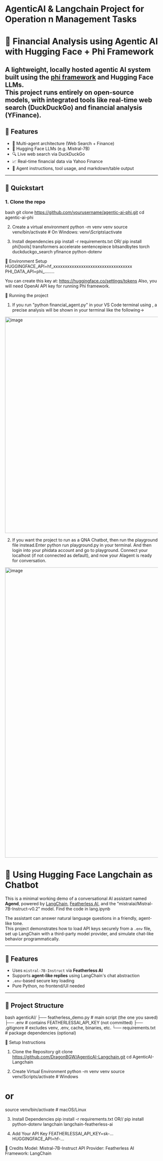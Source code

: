 # AgenticAI & Langchain Project for Operation n Management Tasks 

# 🧠 Financial Analysis using Agentic AI with Hugging Face + Phi Framework

A lightweight, locally hosted agentic AI system built using the [phi framework](https://github.com/blackhc/phi) and Hugging Face LLMs.  
This project runs **entirely on open-source models**, with integrated tools like real-time web search (DuckDuckGo) and financial analysis (YFinance).
---
## 🔧 Features

- 🤖 Multi-agent architecture (Web Search + Finance)
- 🧠 Hugging Face LLMs (e.g. Mistral-7B)
- 🔍 Live web search via DuckDuckGo
- 📈 Real-time financial data via Yahoo Finance
- 🧾 Agent instructions, tool usage, and markdown/table output

---

## 🚀 Quickstart

### 1. Clone the repo

bash
git clone https://github.com/yourusername/agentic-ai-phi.git
cd agentic-ai-phi

2. Create a virtual environment
python -m venv venv
source venv/bin/activate    # On Windows: venv\Scripts\activate

3. Install dependencies
pip install -r requirements.txt
OR/ pip install phi[tools] transformers accelerate sentencepiece bitsandbytes torch duckduckgo_search yfinance python-dotenv

🔐 Environment Setup
HUGGINGFACE_API=hf_xxxxxxxxxxxxxxxxxxxxxxxxxxxxxxxxxx
PHI_DATA_API=phi_........

You can create this key at: https://huggingface.co/settings/tokens
Also, you will need OpenAI API key for running Phi framework.

🔐 Running the project
1. If you run "python financial_agent.py" in your VS Code terminal using , a precise analysis will be shown in your terminal like the following->
<img width="713" alt="image" src="https://github.com/user-attachments/assets/10ee2497-1b9e-43d8-adf3-50657a67f5a8" />

2. If you want the project to run as a QNA Chatbot, then run the playground file instead.Enter python run playground.py in your terminal. And then login into your phidata account and go to playground. Connect your localhost (if not connected as default), and now your AIagent is ready for conversation.
<img width="957" alt="image" src="https://github.com/user-attachments/assets/cfab6da7-4a93-4e8c-8669-2bf3c6239a26" />

# 🧠 Using Hugging Face Langchain as Chatbot

This is a minimal working demo of a conversational AI assistant named **Agend**, powered by [LangChain](https://www.langchain.com/), [Featherless AI](https://www.featherless.ai/), and the "mistralai/Mistral-7B-Instruct-v0.2" model. Find the code in lang.ipynb

The assistant can answer natural language questions in a friendly, agent-like tone.  
This project demonstrates how to load API keys securely from a `.env` file, set up LangChain with a third-party model provider, and simulate chat-like behavior programmatically.

---
## 🚀 Features

- Uses `mistral-7B-Instruct` via **Featherless AI**
- Supports **agent-like replies** using LangChain's chat abstraction
- `.env`-based secure key loading
- Pure Python, no frontend/UI needed

---

## 📂 Project Structure

bash
agenticAI/
├── featherless_demo.py      # main script (the one you saved)
├── .env                     # contains FEATHERLESSAI_API_KEY (not committed)
├── .gitignore               # excludes venv, .env, cache, binaries, etc.
└── requirements.txt         # package dependencies (optional)

🔧 Setup Instructions
1. Clone the Repository
git clone https://github.com/DragonBGW/AgenticAI-Langchain.git
cd AgenticAI-Langchain

2. Create Virtual Environment
python -m venv venv
source venv/Scripts/activate      # Windows
# or
source venv/bin/activate          # macOS/Linux

3. Install Dependencies
pip install -r requirements.txt
OR// pip install python-dotenv langchain langchain-featherless-ai

4. Add Your API Key
FEATHERLESSAI_API_KEY=sk-...
HUGGINGFACE_API=hf-...

🧠 Credits
Model: Mistral-7B-Instruct
API Provider: Featherless AI
Framework: LangChain








